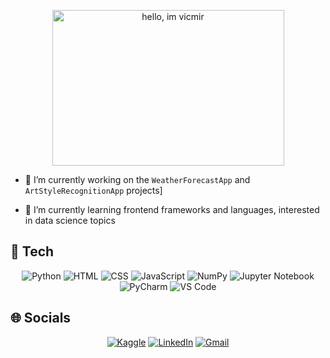 <!-- ## Hi there 👋 -->

<!--
**vicmir/vicmir** is a ✨ _special_ ✨ repository because its `README.md` (this file) appears on your GitHub profile.
-->
<p align="center">
  <img width="371" height="249" alt="hello, im vicmir" src="https://github.com/user-attachments/assets/9a5ba6d7-e18c-4560-a130-0511693d14d1" />
</p>

<!--
Here are some ideas to get you started:
-->

- 🔭 I’m currently working on the `WeatherForecastApp` and `ArtStyleRecognitionApp` projects]

- 🌱 I’m currently learning frontend frameworks and languages, interested in data science topics

<!--
- 👯 I’m looking to collaborate on ...
- 🤔 I’m looking for help with ...
- 💬 Ask me about ...
- 📫 How to reach me: ...
- 😄 Pronouns: ...
- ⚡ Fun fact: ...
-->

## 👾 Tech

<p align="center">
  <!-- Programming Languages -->
  <img src="https://img.icons8.com/color/62/000000/python.png" alt="Python" title="Python"/>
  <img src="https://img.icons8.com/color/62/000000/html-5--v1.png" alt="HTML" title="HTML"/>
  <img src="https://img.icons8.com/color/62/000000/css3.png" alt="CSS" title="CSS"/>
  <img src="https://img.icons8.com/color/62/000000/javascript--v1.png" alt="JavaScript" title="JavaScript"/>

  <!-- Backend 
  <img src="https://img.icons8.com/fluency/82/fastapi.png" alt="FastAPI" title="FastAPI"/>
  <img src="https://img.icons8.com/external-tal-revivo-color-tal-revivo/82/external-uvicorn-an-asgi-web-server-implementation-for-python-logo-color-tal-revivo.png" alt="Uvicorn" title="Uvicorn"/> -->

  <!-- Cloud 
  <img src="https://img.icons8.com/color/82/000000/microsoft-azure.png" alt="Microsoft Azure" title="Microsoft Azure"/> -->

  <!-- Data Science -->
  <!--
  <img src="https://img.icons8.com/external-soft-fill-juicy-fish/82/external-pandas-a-software-library-written-for-the-python-programming-language-logo-soft-fill-juicy-fish.png" alt="Pandas" title="Pandas"/> -->
  <img src="https://img.icons8.com/color/62/000000/numpy.png" alt="NumPy" title="NumPy"/>
  <!--
  <img src="https://img.icons8.com/external-tal-revivo-color-tal-revivo/82/external-scikit-learn-a-python-module-integrating-a-wide-range-of-state-of-the-art-machine-learning-logo-color-tal-revivo.png" alt="scikit-learn" title="scikit-learn"/> -->
  <img src="https://img.icons8.com/fluency/62/jupyter.png" alt="Jupyter Notebook" title="Jupyter Notebook"/>

  <!-- IDEs -->
  <img src="https://img.icons8.com/color/62/pycharm.png" alt="PyCharm" title="PyCharm"/>
  <img src="https://img.icons8.com/color/62/visual-studio-code-2019.png" alt="VS Code" title="Visual Studio Code"/>
</p>

## 🌐 Socials

<p align="center"> 
  <a href="https://www.kaggle.com/victmir" title="Kaggle"><img src="https://img.shields.io/badge/Kaggle-20BEFF?style=for-the-badge&logo=kaggle&logoColor=white" alt="Kaggle"></a> 
  <a href="https://www.linkedin.com/in/viktoriia-mirochnyk-82693a284/" title="LinkedIn"><img src="https://custom-icon-badges.demolab.com/badge/LinkedIn-0A66C2?logo=linkedin-white&logoColor=fff&style=for-the-badge" alt="LinkedIn"></a> 
  <a href="mailto:viktoriiamirochnyk@gmail.com" title="Gmail"><img src="https://img.shields.io/badge/Gmail-D14836?style=for-the-badge&logo=gmail&logoColor=white" alt="Gmail"></a> 
</p>
